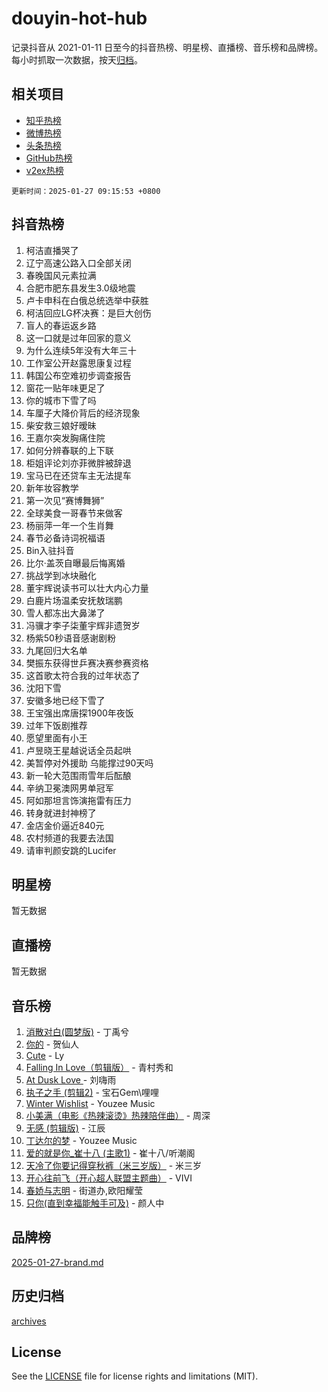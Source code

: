 # douyin-hot-hub

记录抖音从 2021-01-11 日至今的抖音热榜、明星榜、直播榜、音乐榜和品牌榜。每小时抓取一次数据，按天[归档](archives)。

## 相关项目

- [知乎热榜](https://github.com/lonnyzhang423/zhihu-hot-hub)
- [微博热榜](https://github.com/lonnyzhang423/weibo-hot-hub)
- [头条热榜](https://github.com/lonnyzhang423/toutiao-hot-hub)
- [GitHub热榜](https://github.com/lonnyzhang423/github-hot-hub)
- [v2ex热榜](https://github.com/lonnyzhang423/v2ex-hot-hub)


`更新时间：2025-01-27 09:15:53 +0800`

## 抖音热榜

1. 柯洁直播哭了
1. 辽宁高速公路入口全部关闭
1. 春晚国风元素拉满
1. 合肥市肥东县发生3.0级地震
1. 卢卡申科在白俄总统选举中获胜
1. 柯洁回应LG杯决赛：是巨大创伤
1. 盲人的春运返乡路
1. 这一口就是过年回家的意义
1. 为什么连续5年没有大年三十
1. 工作室公开赵露思康复过程
1. 韩国公布空难初步调查报告
1. 窗花一贴年味更足了
1. 你的城市下雪了吗
1. 车厘子大降价背后的经济现象
1. 柴安救三娘好暧昧
1. 王嘉尔突发胸痛住院
1. 如何分辨春联的上下联
1. 柜姐评论刘亦菲微胖被辞退
1. 宝马已在还贷车主无法提车
1. 新年妆容教学
1. 第一次见“赛博舞狮”
1. 全球美食一哥春节来做客
1. 杨丽萍一年一个生肖舞
1. 春节必备诗词祝福语
1. Bin入驻抖音
1. 比尔·盖茨自曝最后悔离婚
1. 挑战学到冰块融化
1. 董宇辉说读书可以壮大内心力量
1. 白鹿片场温柔安抚敖瑞鹏
1. 雪人都冻出大鼻涕了
1. 冯骥才李子柒董宇辉非遗贺岁
1. 杨紫50秒语音感谢剧粉
1. 九尾回归大名单
1. 樊振东获得世乒赛决赛参赛资格
1. 这首歌太符合我的过年状态了
1. 沈阳下雪
1. 安徽多地已经下雪了
1. 王宝强出席唐探1900年夜饭
1. 过年下饭剧推荐
1. 愿望里面有小王
1. 卢昱晓王星越说话全员起哄
1. 美暂停对外援助 乌能撑过90天吗
1. 新一轮大范围雨雪年后酝酿
1. 辛纳卫冕澳网男单冠军
1. 阿如那坦言饰演拖雷有压力
1. 转身就进封神榜了
1. 金店金价逼近840元
1. 农村频道的我要去法国
1. 请审判颜安跳的Lucifer

## 明星榜

暂无数据

## 直播榜

暂无数据

## 音乐榜

1. [消散对白(圆梦版)](https://sf5-hl-cdn-tos.douyinstatic.com/obj/tos-cn-ve-2774/og4jB5I5IizzoZVAAAzWgBMAsMDWoArfwBOiFs) - 丁禹兮
1. [你的](https://sf6-cdn-tos.douyinstatic.com/obj/tos-cn-ve-2774/oYuIeKf42jB7sEV6B2upMdpYAgfrQWj0FeRegh) - 贺仙人
1. [Cute](https://sf5-hl-cdn-tos.douyinstatic.com/obj/tos-cn-ve-2774/o4IbIzHWKAAB4wsS5qMBRiiAlEBGTpQRNfFvuo) - Ly
1. [Falling In Love（剪辑版）](https://sf6-cdn-tos.douyinstatic.com/obj/tos-cn-ve-2774/o8ajpA8zzgBPahbBIO8AcKGBLJezFCRd1wfP9f) - 青村秀和
1. [ At Dusk  Love ](https://sf5-hl-cdn-tos.douyinstatic.com/obj/tos-cn-ve-2774/o8CrpCf5CaYgI4ZrtQgMQAFEfuGqNnRSDQAPBc) - 刘嗨雨
1. [执子之手 (剪辑2)](https://sf5-hl-cdn-tos.douyinstatic.com/obj/tos-cn-ve-2774/oUoZLQjCc31XzqsBnBQUNgeKtYPBcgbFDwtfcu) - 宝石Gem\哩哩
1. [Winter Wishlist](https://sf5-hl-cdn-tos.douyinstatic.com/obj/tos-cn-ve-2774/oIIgUOeamCFCVAzxN6MFRLIBlLGpUqQxeeHrLE) - Youzee Music
1. [小美满（电影《热辣滚烫》热辣陪伴曲）](https://sf5-hl-cdn-tos.douyinstatic.com/obj/tos-cn-ve-2774/o0GAn2lSgfZIDUgtevCGDQYnFg4CwnrBaxbTZL) - 周深
1. [无感 (剪辑版)](https://sf5-hl-cdn-tos.douyinstatic.com/obj/tos-cn-ve-2774/o0eIsUzJBDlQaQFC5OFlgbMEZC1TFYBftOBn6p) - 江辰
1. [丁达尔的梦](https://sf5-hl-cdn-tos.douyinstatic.com/obj/tos-cn-ve-2774/oMU3WirUZBVQkAC9ccG5P2IQirziZM2RTInUY) - Youzee Music
1. [爱的就是你_崔十八 (主歌1)](https://sf5-hl-cdn-tos.douyinstatic.com/obj/tos-cn-ve-2774/oI5BO5DhFZ6UTcNCnZaOCBLtZ7WIMQGfgnXf5E) - 崔十八/听潮阁
1. [天冷了你要记得穿秋裤（米三岁版）](https://sf5-hl-cdn-tos.douyinstatic.com/obj/tos-cn-ve-2774/oQlIwVIDWiZ6BQilAorS7MA0AgCkQDvcZAdm1) - 米三岁
1. [开心往前飞（开心超人联盟主题曲）](https://sf5-hl-cdn-tos.douyinstatic.com/obj/tos-cn-ve-2774/9d8fb7c82cf1421fb93a9fe925275e0a) - VIVI
1. [春娇与志明](https://sf5-hl-cdn-tos.douyinstatic.com/obj/tos-cn-ve-2774/e530d8fceb7044b39707d7f9ff54add1) - 街道办,欧阳耀莹
1. [只你(直到幸福能触手可及)](https://sf5-hl-cdn-tos.douyinstatic.com/obj/tos-cn-ve-2774/o0lBkRDzFTeaVSUz3ZZSCBVtZ5DIMQGfgmEAuE) - 颜人中

## 品牌榜

[2025-01-27-brand.md](archives/2025-01-27-brand.md)

## 历史归档

[archives](archives)

## License

See the [LICENSE](LICENSE) file for license rights and limitations (MIT).
